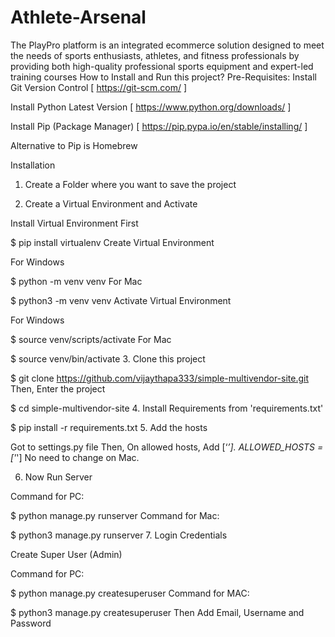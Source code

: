# Athlete-Arsenal
The PlayPro platform is an integrated ecommerce solution designed to meet the needs of sports enthusiasts, athletes, and fitness professionals by providing both high-quality professional sports equipment and expert-led training courses
How to Install and Run this project?
Pre-Requisites:
Install Git Version Control [ https://git-scm.com/ ]

Install Python Latest Version [ https://www.python.org/downloads/ ]

Install Pip (Package Manager) [ https://pip.pypa.io/en/stable/installing/ ]

Alternative to Pip is Homebrew

Installation
1. Create a Folder where you want to save the project

2. Create a Virtual Environment and Activate

Install Virtual Environment First

$  pip install virtualenv
Create Virtual Environment

For Windows

$  python -m venv venv
For Mac

$  python3 -m venv venv
Activate Virtual Environment

For Windows

$  source venv/scripts/activate
For Mac

$  source venv/bin/activate
3. Clone this project

$  git clone https://github.com/vijaythapa333/simple-multivendor-site.git
Then, Enter the project

$  cd simple-multivendor-site
4. Install Requirements from 'requirements.txt'

$  pip install -r requirements.txt
5. Add the hosts

Got to settings.py file
Then, On allowed hosts, Add [‘*’].
ALLOWED_HOSTS = ['*']
No need to change on Mac.

6. Now Run Server

Command for PC:

$ python manage.py runserver
Command for Mac:

$ python3 manage.py runserver
7. Login Credentials

Create Super User (Admin)

Command for PC:

$  python manage.py createsuperuser
Command for MAC:

$  python3 manage.py createsuperuser
Then Add Email, Username and Password
